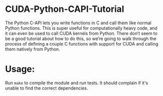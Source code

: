 # CUDA-Python-CAPI-Tutorial

The Python C-API lets you write functions in C and call them like normal Python functions. This is super useful for computationally heavy code, and it can even be used to call CUDA kernels from Python. There don’t seem to be a good tutorial about how to do this, so we’re going to walk through the process of defining a couple C functions with support for CUDA and calling them natively from Python.

# Usage:

Run `make` to compile the module and run tests. It should complain if it's unable to find the correct dependencies.
